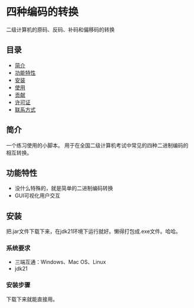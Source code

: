 # 四种编码的转换

二级计算机的原码、反码、补码和偏移码的转换

## 目录

- [简介](#简介)
- [功能特性](#功能特性)
- [安装](#安装)
- [使用](#使用)
- [贡献](#贡献)
- [许可证](#许可证)
- [联系方式](#联系方式)

## 简介

一个练习使用的小脚本。
用于在全国二级计算机考试中常见的四种二进制编码的相互转换。

## 功能特性

- 没什么特殊的，就是简单的二进制编码转换
- GUI可视化用户交互

## 安装

把.jar文件下载下来，在jdk21环境下运行就好。懒得打包成.exe文件。哈哈。

### 系统要求

- 三端互通：Windows、Mac OS、Linux
- jdk21

### 安装步骤

下载下来就能直接用。
